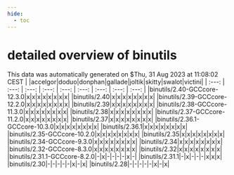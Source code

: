 ```yaml
---
hide:
  - toc
---
```


detailed overview of binutils
=============================


This data was automatically generated on $Thu, 31 Aug 2023 at 11:08:02 CEST
| |accelgor|doduo|donphan|gallade|joltik|skitty|swalot|victini|
| :---: | :---: | :---: | :---: | :---: | :---: | :---: | :---: | :---: |
|binutils/2.40-GCCcore-12.3.0|x|x|x|x|x|x|x|x|
|binutils/2.40|x|x|x|x|x|x|x|x|
|binutils/2.39-GCCcore-12.2.0|x|x|x|x|x|x|x|x|
|binutils/2.39|x|x|x|x|x|x|x|x|
|binutils/2.38-GCCcore-11.3.0|x|x|x|x|x|x|x|x|
|binutils/2.38|x|x|x|x|x|x|x|x|
|binutils/2.37-GCCcore-11.2.0|x|x|x|x|x|x|x|x|
|binutils/2.37|x|x|x|x|x|x|x|x|
|binutils/2.36.1-GCCcore-10.3.0|x|x|x|x|x|x|x|x|
|binutils/2.36.1|x|x|x|x|x|x|x|x|
|binutils/2.35-GCCcore-10.2.0|x|x|x|x|x|x|x|x|
|binutils/2.35|x|x|x|x|x|x|x|x|
|binutils/2.34-GCCcore-9.3.0|x|x|x|x|x|x|x|x|
|binutils/2.34|x|x|x|x|x|x|x|x|
|binutils/2.32-GCCcore-8.3.0|x|x|x|x|x|x|x|x|
|binutils/2.32|x|x|x|x|x|x|x|x|
|binutils/2.31.1-GCCcore-8.2.0|-|x|-|-|-|-|x|-|
|binutils/2.31.1|-|x|-|-|-|x|x|x|
|binutils/2.30|-|-|-|-|-|x|-|x|
|binutils/2.28|-|-|-|-|-|x|-|x|
